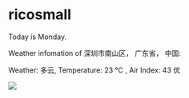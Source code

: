 # ricosmall

Today is Monday.

Weather infomation of 深圳市南山区， 广东省， 中国: 

Weather: 多云, Temperature: 23 ℃ , Air Index: 43 优

<img src="https://github-readme-stats.vercel.app/api?username=ricosmall&show_icons=true" />
